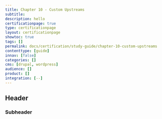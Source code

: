 ```yaml
---
title: Chapter 10 - Custom Upstreams
subtitle:
description: hello
certificationpage: true
type: certificationpage
layout: certificationpage
showtoc: true
tags: []
permalink: docs/certification/study-guide/chapter-10-custom-upstreams
contenttype: [guide]
innav: [false]
categories: []
cms: [drupal, wordpress]
audience: []
product: []
integration: [--]
---
```


## Header
### Subheader
